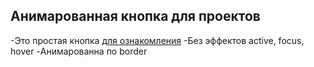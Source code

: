 ## Анимарованная кнопка для проектов

-Это простая кнопка [для ознакомления](https://vers03888.github.io/Animated_button/button_1.html)
-Без эффектов active, focus, hover
-Анимарованна по border
